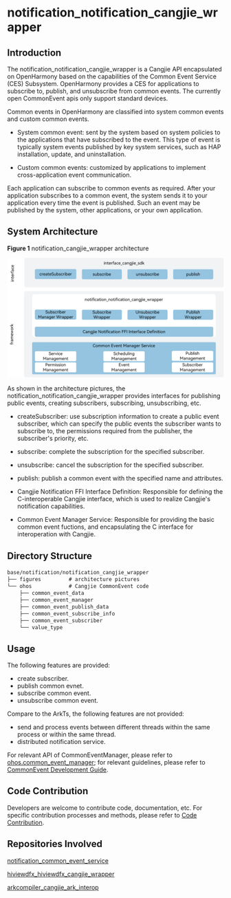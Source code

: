 # notification_notification_cangjie_wrapper

## Introduction

The notification_notification_cangjie_wrapper is a Cangjie API encapsulated on OpenHarmony based on the capabilities of the Common Event Service (CES) Subsystem. OpenHarmony provides a CES for applications to subscribe to, publish, and unsubscribe from common events. The currently open CommonEvent apis only support standard devices.

Common events in OpenHarmony are classified into system common events and custom common events.

- System common event: sent by the system based on system policies to the applications that have subscribed to the event. This type of event is typically system events published by key system services, such as HAP installation, update, and uninstallation.

- Custom common events: customized by applications to implement cross-application event communication.

Each application can subscribe to common events as required. After your application subscribes to a common event, the system sends it to your application every time the event is published. Such an event may be published by the system, other applications, or your own application.

## System Architecture

**Figure 1** notification_cangjie_wrapper architecture

![notification_cangjie_wrapper Architecture](figures/notification_cangjie_wrapper_architecture_en.png)

As shown in the architecture pictures, the notification_notification_cangjie_wrapper provides interfaces for publishing public events, creating subscribers, subscribing, unsubscribing, etc.

- createSubscriber: use subscription information to create a public event subscriber, which can specify the public events the subscriber wants to subscribe to, the permissions required from the publisher, the subscriber's priority, etc.

- subscribe: complete the subscription for the specified subscriber.

- unsubscribe: cancel the subscription for the specified subscriber.

- publish: publish a common event with the specified name and attributes.

- Cangjie Notification FFI Interface Definition: Responsible for defining the C-interoperable Cangjie interface, which is used to realize Cangjie's notification capabilities.

- Common Event Manager Service: Responsible for providing the basic common event fuctions, and encapsulating the C interface for interoperation with Cangjie.

## Directory Structure

```
base/notification/notification_cangjie_wrapper
├── figures         # architecture pictures
└── ohos            # Cangjie CommonEvent code
    ├── common_event_data
    ├── common_event_manager
    ├── common_event_publish_data
    ├── common_event_subscribe_info
    ├── common_event_subscriber
    └── value_type
```

## Usage

The following features are provided:

- create subscriber.
- publish common evnet.
- subscribe common event.
- unsubscribe common event.

Compare to the ArkTs, the following features are not provided:

- send and process events between different threads within the same process or within the same thread.
- distributed notification service.

For relevant API of CommonEventManager, please refer to [ohos.common_event_manager](https://gitcode.com/openharmony-sig/arkcompiler_cangjie_ark_interop/blob/master/doc/API_Reference/source_en/apis/BasicServicesKit/cj-apis-common_event_manager.md); for relevant guidelines, please refer to [CommonEvent Development Guide](https://gitcode.com/openharmony-sig/arkcompiler_cangjie_ark_interop/tree/master/doc/Dev_Guide/source_en/basic-services/common-event).

## Code Contribution

Developers are welcome to contribute code, documentation, etc. For specific contribution processes and methods, please refer to [Code Contribution](https://gitcode.com/openharmony/docs/blob/master/en/contribute/code-contribution.md).

## Repositories Involved

[notification_common_event_service](https://gitee.com/openharmony/notification_common_event_service/blob/master)

[hiviewdfx_hiviewdfx_cangjie_wrapper](https://gitcode.com/openharmony-sig/hiviewdfx_hiviewdfx_cangjie_wrapper)

[arkcompiler_cangjie_ark_interop](https://gitcode.com/openharmony-sig/arkcompiler_cangjie_ark_interop)

